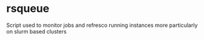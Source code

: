 # rsqueue
Script used to monitor jobs and refresco running instances more particularly on slurm based clusters
